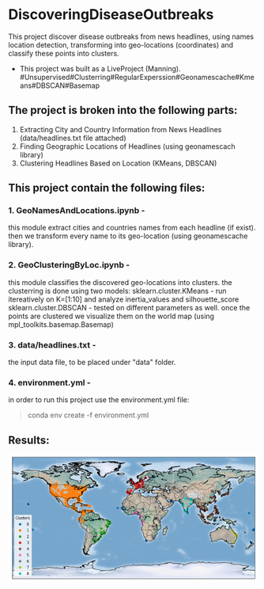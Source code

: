 # DiscoveringDiseaseOutbreaks
This project discover disease outbreaks from news headlines, using names location detection, transforming into geo-locations (coordinates) and classify these points into clusters.  
* This project was built as a LiveProject (Manning).
#Unsupervised#Clusterring#RegularExperssion#Geonamescache#Kmeans#DBSCAN#Basemap

## The project is broken into the following parts:
1. Extracting City and Country Information from News Headlines (data/headlines.txt file attached)
2. Finding Geographic Locations of Headlines (using geonamescach library)
3. Clustering Headlines Based on Location (KMeans, DBSCAN)

## This project contain the following files:
### 1. GeoNamesAndLocations.ipynb - 
this module extract cities and countries names from each headline (if exist). 
then we transform every name to its geo-location (using geonamescache library). 
### 2. GeoClusteringByLoc.ipynb - 
this module classifies the discovered geo-locations into clusters.
the clusterring is done using two models:
sklearn.cluster.KMeans - run itereatively on K=[1:10] and analyze inertia_values and silhouette_score
sklearn.cluster.DBSCAN - tested on different parameters as well.
once the points are clustered we visualize them on the world map (using mpl_toolkits.basemap.Basemap)
### 3. data/headlines.txt - 
the input data file, to be placed under "data" folder.
### 4. environment.yml -
in order to run this project use the environment.yml file:
> conda env create -f environment.yml

## Results:
![Alt text](LocationsClustersResults.png?raw=true "Title")
